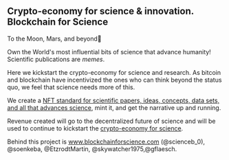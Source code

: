 ## Crypto-economy for science & innovation. Blockchain for Science

To the Moon, Mars, and beyond🚀

Own the World's most influential bits of science that advance humanity! Scientific publications are _memes_.

Here we kickstart the crypto-economy for science and research. As bitcoin and blockchain have incentivized the ones who can think beyond the status quo, we feel that science needs more of this.

We create a [NFT standard for scientific papers, ideas, concepts, data sets, and all that advances science](https://twitter.com/soenkeba/status/1370330762801733637), mint it, and get the narrative up and running.

Revenue created will go to the decentralized future of science and will be used to continue to kickstart the [crypto-economy for science](https://medium.com/blockchainforscience/the-emerging-crypteconomy-for-science-and-knowledge-creation-6cfe2a79f514).

Behind this project is www.blockchainforscience.com (@scienceb_0), @soenkeba, @EtzrodtMartin, @skywatcher1975,@gflaesch.
